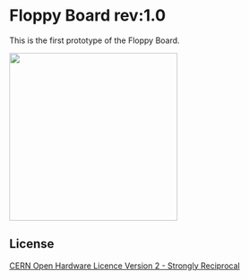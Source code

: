 # Floppy Board rev:1.0

[](https://floppylab.altervista.org/wp-content/uploads/2023/09/FB-1-no-sfondo-960x768.png)

This is the first prototype of the Floppy Board.

<img src="https://floppylab.altervista.org/wp-content/uploads/2023/02/cropped-Stemma-scritta-tonda.png" width="300">

## License

[CERN Open Hardware Licence Version 2 - Strongly Reciprocal](https://choosealicense.com/licenses/cern-ohl-s-2.0/#)

